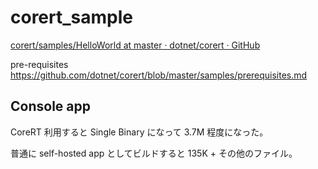 # corert_sample

[corert/samples/HelloWorld at master · dotnet/corert · GitHub](https://github.com/dotnet/corert/tree/master/samples/HelloWorld)

pre-requisites  
https://github.com/dotnet/corert/blob/master/samples/prerequisites.md

## Console app

CoreRT 利用すると Single Binary になって 3.7M 程度になった。

普通に self-hosted app としてビルドすると 135K + その他のファイル。
